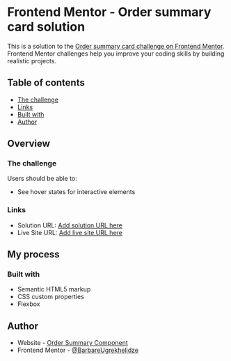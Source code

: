 # Frontend Mentor - Order summary card solution

This is a solution to the [Order summary card challenge on Frontend Mentor](https://github.com/BarbareUgrekhelidze/Order-Summary-Component.git). Frontend Mentor challenges help you improve your coding skills by building realistic projects. 

## Table of contents

  - [The challenge](#the-challenge)
  - [Links](#links)
  - [Built with](#built-with)
- [Author](#author)

## Overview

### The challenge

Users should be able to:

- See hover states for interactive elements

### Links

- Solution URL: [Add solution URL here](https://github.com/BarbareUgrekhelidze/Order-Summary-Component.git)
- Live Site URL: [Add live site URL here](https://BarbareUgrekhelidze.github.io/Order-Summary-Component/)

## My process

### Built with

- Semantic HTML5 markup
- CSS custom properties
- Flexbox

## Author

- Website - [Order Summary Component](https://BarbareUgrekhelidze.github.io/Order-Summary-Component/)
- Frontend Mentor - [@BarbareUgrekhelidze](https://www.frontendmentor.io/profile/BarbareUgrekhelidze)
